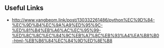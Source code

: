 
## Useful Links
- http://www.yangbeom.link/post/130332261486/python%EC%9D%84-%EC%9D%B4%EC%9A%A9%ED%95%9C-%ED%81%B4%EB%A6%AC%EC%95%99-%ED%8C%8C%EC%84%9C%EB%A7%8C%EB%93%A4%EA%B8%B0-html-%EB%B6%84%EC%84%9D%ED%8E%B8

